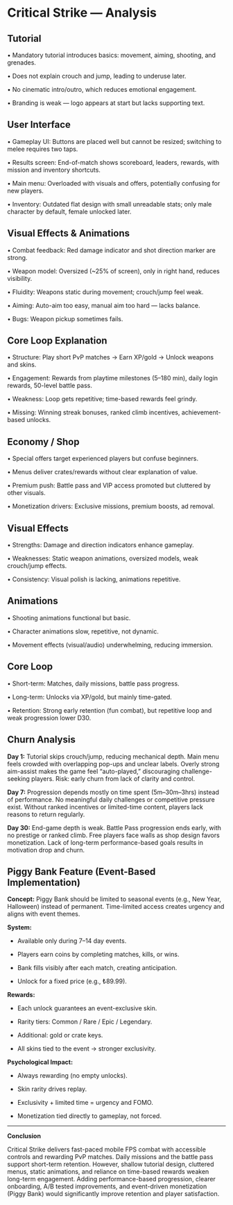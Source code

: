 # Critical Strike — Analysis

## Tutorial

• Mandatory tutorial introduces basics: movement, aiming, shooting, and grenades.  

• Does not explain crouch and jump, leading to underuse later.  

• No cinematic intro/outro, which reduces emotional engagement.  

• Branding is weak — logo appears at start but lacks supporting text.  


## User Interface

• Gameplay UI: Buttons are placed well but cannot be resized; switching to melee requires two taps.  

• Results screen: End-of-match shows scoreboard, leaders, rewards, with mission and inventory shortcuts.  

• Main menu: Overloaded with visuals and offers, potentially confusing for new players.  

• Inventory: Outdated flat design with small unreadable stats; only male character by default, female unlocked later.  


## Visual Effects & Animations

• Combat feedback: Red damage indicator and shot direction marker are strong. 

• Weapon model: Oversized (~25% of screen), only in right hand, reduces visibility.  

• Fluidity: Weapons static during movement; crouch/jump feel weak.  

• Aiming: Auto-aim too easy, manual aim too hard — lacks balance.  

• Bugs: Weapon pickup sometimes fails.  


## Core Loop Explanation

• Structure: Play short PvP matches → Earn XP/gold → Unlock weapons and skins.  

• Engagement: Rewards from playtime milestones (5–180 min), daily login rewards, 50-level battle pass.  

• Weakness: Loop gets repetitive; time-based rewards feel grindy.  

• Missing: Winning streak bonuses, ranked climb incentives, achievement-based unlocks. 


## Economy / Shop

• Special offers target experienced players but confuse beginners.  

• Menus deliver crates/rewards without clear explanation of value.  

• Premium push: Battle pass and VIP access promoted but cluttered by other visuals.  

• Monetization drivers: Exclusive missions, premium boosts, ad removal.  


## Visual Effects

• Strengths: Damage and direction indicators enhance gameplay.  

• Weaknesses: Static weapon animations, oversized models, weak crouch/jump effects.  

• Consistency: Visual polish is lacking, animations repetitive.  


## Animations

• Shooting animations functional but basic.  

• Character animations slow, repetitive, not dynamic.  

• Movement effects (visual/audio) underwhelming, reducing immersion.  


## Core Loop

• Short-term: Matches, daily missions, battle pass progress.  

• Long-term: Unlocks via XP/gold, but mainly time-gated.  

• Retention: Strong early retention (fun combat), but repetitive loop and weak progression lower D30.  


## Churn Analysis

**Day 1:** Tutorial skips crouch/jump, reducing mechanical depth. Main menu feels crowded with overlapping pop-ups and unclear labels. Overly strong aim-assist makes the game feel “auto-played,” discouraging challenge-seeking players. Risk: early churn from lack of clarity and control.  

**Day 7:** Progression depends mostly on time spent (5m–30m–3hrs) instead of performance. No meaningful daily challenges or competitive pressure exist. Without ranked incentives or limited-time content, players lack reasons to return regularly.  

**Day 30:** End-game depth is weak. Battle Pass progression ends early, with no prestige or ranked climb. Free players face walls as shop design favors monetization. Lack of long-term performance-based goals results in motivation drop and churn.  




## Piggy Bank Feature (Event-Based Implementation)

**Concept:** Piggy Bank should be limited to seasonal events (e.g., New Year, Halloween) instead of permanent. Time-limited access creates urgency and aligns with event themes.  

**System:**  

- Available only during 7–14 day events.
  
- Players earn coins by completing matches, kills, or wins.
  
- Bank fills visibly after each match, creating anticipation.
  
- Unlock for a fixed price (e.g., ₺89.99).  

**Rewards:**  
- Each unlock guarantees an event-exclusive skin.
   
- Rarity tiers: Common / Rare / Epic / Legendary.
  
- Additional: gold or crate keys.
  
- All skins tied to the event → stronger exclusivity.  

**Psychological Impact:**  

- Always rewarding (no empty unlocks).
  
- Skin rarity drives replay.
  
- Exclusivity + limited time = urgency and FOMO.
  
- Monetization tied directly to gameplay, not forced.
  

---

**Conclusion**  

Critical Strike delivers fast-paced mobile FPS combat with accessible controls and rewarding PvP matches. Daily missions and the battle pass support short-term retention. However, shallow tutorial design, cluttered menus, static animations, and reliance on time-based rewards weaken long-term engagement. Adding performance-based progression, clearer onboarding, A/B tested improvements, and event-driven monetization (Piggy Bank) would significantly improve retention and player satisfaction.
